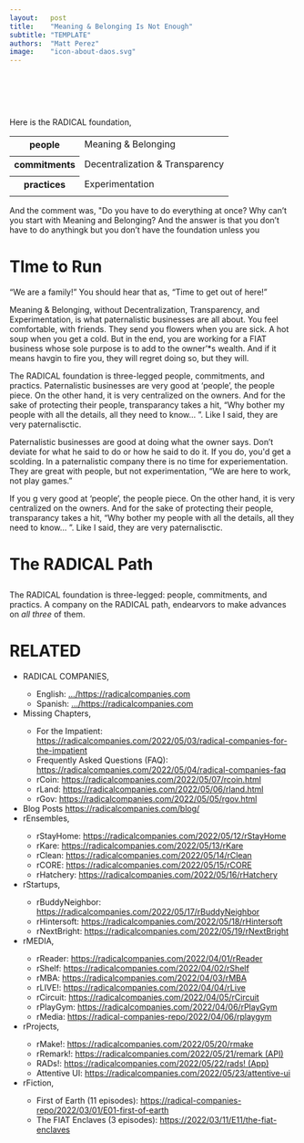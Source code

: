 ```yaml
---
layout:   post
title:    "Meaning & Belonging Is Not Enough"
subtitle: "TEMPLATE"
authors:  "Matt Perez"
image:    "icon-about-daos.svg"
---
```


<div style="display:none;">
 <p>Meaning & Belonging, without Decentralization, Transparency, and Experimentation, is what paternalistic businesses are.</p>
</div>

<h1>&nbsp;</h1>
 <p>Here is the <span class="_paradigm">RADICAL</span> foundation,</p>
 <table align="center">
  <tr>
   <th>people</th>
   <td class="_foundation">Meaning & Belonging</td>
  </tr>
  <tr>
   <td class="_spacer"></td>
  </tr>
  <tr>
   <th>commitments</th>
   <td class="_foundation">Decentralization & Transparency</td>
  </tr>
  <tr>
   <td class="_spacer"></td>
  </tr>
  <tr>
   <th>practices</th>
   <td class="_foundation">Experimentation</td>
  </tr>
  <tr>
   <td class="_spacer_"></td>
  </tr>
 </table>
 <p>And the comment was, "Do you have to do everything at once? Why can&rsquo;t you start with Meaning and Belonging? And the answer is that you don&rsquo;t have to do anythingk but you don&rsquo;t have the foundation unless you</p>

<h1>TIme to Run</h1>
 <p>&ldquo;We are a family!&rdquo; You should hear that as, &ldquo;Time to get out of here!&rdquo;</p>
 <p>Meaning & Belonging, without Decentralization, Transparency, and Experimentation, is what paternalistic businesses are all about. You feel comfortable, with friends. They send you flowers when you are sick. A hot soup when you get a cold. But in the end, you are working for a <span class="_paradigm">FIAT</span> business whose sole purpose is to add to the owner&rsquo;*s wealth. And if it means havgin to fire you, they will regret doing so, but they will.</p>
 <p>The <span class="_paradigm">RADICAL</span> foundation is three-legged people, commitments, and practics. Paternalistic businesses are very good at &lsquo;people&rsquo;, the people piece. On the other hand, it is very centralized on the owners. And for the sake of protecting their people, transparancy takes a hit, &ldquo;Why bother my people with all the details, all they need to know&hellip; &rdquo;. Like I said, they are very paternalisctic.</p>
 <p>Paternalistic businesses are good at doing what the owner says. Don&rsquo;t deviate for what he said to do or how he said to do it. If you do, you'd get a scolding. In a paternalistic company there is no time for experiementation. They are great with people, but not experimentation, &ldquo;We are here to work, not play games.&rdquo;</p>
 If you g very good at &lsquo;people&rsquo;, the people piece. On the other hand, it is very centralized on the owners. And for the sake of protecting their people, transparancy takes a hit, &ldquo;Why bother my people with all the details, all they need to know&hellip; &rdquo;. Like I said, they are very paternalisctic.</p>

<h1><p>The <span class="_paradigm">RADICAL</span> Path</h1>
 <p>The <span class="_paradigm">RADICAL</span> foundation is three-legged: people, commitments, and practics. A company on the <span class="_paradigm">RADICAL</span> path, endearvors to make advances on <em>all three</em> of them.</p>

<h1 class="_section">RELATED</h1>
 <ul>
  <li>RADICAL COMPANIES,</li>
   <ul>
    <li><a>English</a>: <a href="https://radicalcompanies.com" target="_blank">&hellip;/https://radicalcompanies.com</a></li>
    <li><a>Spanish</a>: <a href="https://radicalcompanies.com" target="_blank">&hellip;/https://radicalcompanies.com</a></li>
   </ul>
  <li>Missing Chapters,</li>
   <ul>
    <li>For the Impatient: <a href="https://radicalcompanies.com/2022/05/03/radical-companies-for-the-impatient" target="_blank">https://radicalcompanies.com/2022/05/03/radical-companies-for-the-impatient</a></li>
    <li>Frequently Asked Questions (FAQ): <a href="https://radicalcompanies.com/2022/05/04/radical-companies-faq" target="_blank">https://radicalcompanies.com/2022/05/04/radical-companies-faq</a></li>
    <li>rCoin: <a href="https://radicalcompanies.com/2022/05/07/rcoin.html" target="_blank">https://radicalcompanies.com/2022/05/07/rcoin.html</a></li>
    <li>rLand: <a href="https://radicalcompanies.com/2022/05/06/rland.html" target="_blank">https://radicalcompanies.com/2022/05/06/rland.html</a></li>
    <li>rGov: <a href="https://radicalcompanies.com/2022/05/05/rgov.html" target="_blank">https://radicalcompanies.com/2022/05/05/rgov.html</a></li>
   </ul>
   <li>Blog Posts <a href="https://radicalcompanies.com/blog/" target="_blank">https://radicalcompanies.com/blog/</a></li>
   <li>rEnsembles,</li>
    <ul>
     <li> rStayHome: <a href="https://radicalcompanies.com/2022/05/12/rStayHome" target="_blank">https://radicalcompanies.com/2022/05/12/rStayHome</a></li>
     <li>     rKare: <a href="https://radicalcompanies.com/2022/05/13/rKare" target="_blank">https://radicalcompanies.com/2022/05/13/rKare</a></li>
     <li>    rClean: <a href="https://radicalcompanies.com/2022/05/14/rClean" target="_blank">https://radicalcompanies.com/2022/05/14/rClean</a></li>
     <li>     rCORE: <a href="https://radicalcompanies.com/2022/05/15/rCORE" target="_blank">https://radicalcompanies.com/2022/05/15/rCORE</a></li>
     <li>rHatchery: <a href="https://radicalcompanies.com/2022/05/16/rHatchery" target="_blank">https://radicalcompanies.com/2022/05/16/rHatchery</a></li>
    </ul>
   <li>rStartups,</li>
    <ul>
     <li>rBuddyNeighbor: <a href="https://radicalcompanies.com/2022/05/17/rBuddyNeighbor" target="_blank">https://radicalcompanies.com/2022/05/17/rBuddyNeighbor</a></li>
     <li>   rHintersoft: <a href="https://radicalcompanies.com/2022/05/18/rHintersoft" target="_blank">https://radicalcompanies.com/2022/05/18/rHintersoft</a></li> 
     <li>   rNextBright: <a href="https://radicalcompanies.com/2022/05/19/rNextBright" target="_blank">https://radicalcompanies.com/2022/05/19/rNextBright</a></li>
    </ul>
   <li>rMEDIA,</li>
    <ul>
     <li> rReader: <a href="https://radicalcompanies.com/2022/04/01/rReader" target="_blank">https://radicalcompanies.com/2022/04/01/rReader</a></li>
     <li>  rShelf: <a href="https://radicalcompanies.com/2022/04/02/rShelf" target="_blank">https://radicalcompanies.com/2022/04/02/rShelf</a></li>
     <li>    rMBA: <a href="https://radicalcompanies.com/2022/04/03/rMBA" target="_blank">https://radicalcompanies.com/2022/04/03/rMBA</a></li>
     <li>  rLIVE!: <a href="https://radicalcompanies.com/2022/04/04/rLive" target="_blank">https://radicalcompanies.com/2022/04/04/rLive</a></li>
     <li>rCircuit: <a href="https://radicalcompanies.com/2022/04/05/rCircuit" target="_blank">https://radicalcompanies.com/2022/04/05/rCircuit</a></li>
     <li>rPlayGym: <a href="https://radicalcompanies.com/2022/04/06/rPlayGym" target="_blank">https://radicalcompanies.com/2022/04/06/rPlayGym</a></li>
     <li>  rMedia: <a href="https://radical-companies-repo/2022/04/06/rplaygym" target="_blank">https://radical-companies-repo/2022/04/06/rplaygym</a></li>
    </ul>
   <li>rProjects,</li>
    <ul>
     <li>      rMake!: <a href="https://radicalcompanies.com/2022/05/20/rmake" target="_blank">https://radicalcompanies.com/2022/05/20/rmake</a></li>
     <li>    rRemark!: <a href="https://radicalcompanies.com/2022/05/21/remark" target="_blank">https://radicalcompanies.com/2022/05/21/remark (API)</a></li>
     <li>       RADs!: <a href="https://radicalcompanies.com/2022/05/22/rads!" target="_blank">https://radicalcompanies.com/2022/05/22/rads! (App)</a></li>
     <li>Attentive UI: <a href="https://radicalcompanies.com/2022/05/23/attentive-ui" target="_blank">https://radicalcompanies.com/2022/05/23/attentive-ui</a></li>
    </ul>
   <li>rFiction,</li>
    <ul>
     <li>  First of Earth (11 episodes): <a href="https://radical-companies-repo/2022/03/01/E01-first-of-earth" target="_blank">https://radical-companies-repo/2022/03/01/E01-first-of-earth</a></li>
     <li>The FIAT Enclaves (3 episodes): <a href="https://2022/03/11/E11/the-fiat-enclaves" target="_blank">https://2022/03/11/E11/the-fiat-enclaves</a></li>
    </ul>

